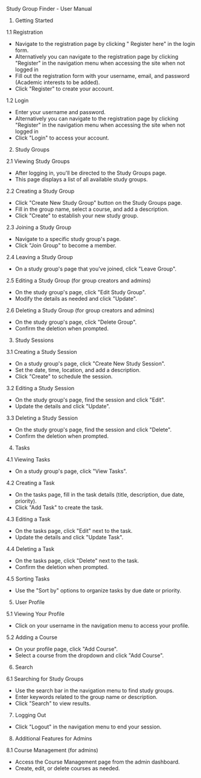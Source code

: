 Study Group Finder - User Manual

1. Getting Started

1.1 Registration
- Navigate to the registration page by clicking " Register here" in the login form.
- Alternatively you can navigate to the registration page by clicking "Register" in the navigation menu when accessing the site when not logged in
- Fill out the registration form with your username, email, and password (Academic interests to be added).
- Click "Register" to create your account.

1.2 Login
- Enter your username and password.
- Alternatively you can navigate to the registration page by clicking "Register" in the navigation menu when accessing the site when not logged in
- Click "Login" to access your account.

2. Study Groups

2.1 Viewing Study Groups
- After logging in, you'll be directed to the Study Groups page.
- This page displays a list of all available study groups.

2.2 Creating a Study Group
- Click "Create New Study Group" button on the Study Groups page.
- Fill in the group name, select a course, and add a description.
- Click "Create" to establish your new study group.

2.3 Joining a Study Group
- Navigate to a specific study group's page.
- Click "Join Group" to become a member.

2.4 Leaving a Study Group
- On a study group's page that you've joined, click "Leave Group".

2.5 Editing a Study Group (for group creators and admins)
- On the study group's page, click "Edit Study Group".
- Modify the details as needed and click "Update".

2.6 Deleting a Study Group (for group creators and admins)
- On the study group's page, click "Delete Group".
- Confirm the deletion when prompted.

3. Study Sessions

3.1 Creating a Study Session
- On a study group's page, click "Create New Study Session".
- Set the date, time, location, and add a description.
- Click "Create" to schedule the session.

3.2 Editing a Study Session
- On the study group's page, find the session and click "Edit".
- Update the details and click "Update".

3.3 Deleting a Study Session
- On the study group's page, find the session and click "Delete".
- Confirm the deletion when prompted.

4. Tasks

4.1 Viewing Tasks
- On a study group's page, click "View Tasks".

4.2 Creating a Task
- On the tasks page, fill in the task details (title, description, due date, priority).
- Click "Add Task" to create the task.

4.3 Editing a Task
- On the tasks page, click "Edit" next to the task.
- Update the details and click "Update Task".

4.4 Deleting a Task
- On the tasks page, click "Delete" next to the task.
- Confirm the deletion when prompted.

4.5 Sorting Tasks
- Use the "Sort by" options to organize tasks by due date or priority.

5. User Profile

5.1 Viewing Your Profile
- Click on your username in the navigation menu to access your profile.

5.2 Adding a Course
- On your profile page, click "Add Course".
- Select a course from the dropdown and click "Add Course".

6. Search

6.1 Searching for Study Groups
- Use the search bar in the navigation menu to find study groups.
- Enter keywords related to the group name or description.
- Click "Search" to view results.

7. Logging Out
- Click "Logout" in the navigation menu to end your session.

8. Additional Features for Admins

8.1 Course Management (for admins)
- Access the Course Management page from the admin dashboard.
- Create, edit, or delete courses as needed.
